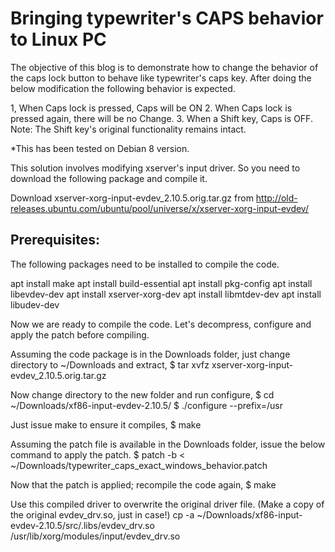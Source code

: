 # Bringing typewriter's CAPS behavior to Linux PC

The objective of this blog is to demonstrate how to change the behavior of the caps lock button to behave like typewriter's caps key. After doing the below modification the following behavior is expected.

1, When Caps lock is pressed, Caps will be ON
2. When Caps lock is pressed again, there will be no Change.
3. When a Shift key, Caps is OFF.
Note: The Shift key's original functionality remains intact.

*This has been tested on Debian 8 version.

This solution involves modifying xserver's input driver. So you need to download the following package and compile it.

Download xserver-xorg-input-evdev_2.10.5.orig.tar.gz from http://old-releases.ubuntu.com/ubuntu/pool/universe/x/xserver-xorg-input-evdev/

## Prerequisites:

The following packages need to be installed to compile the code.

apt install make
apt install build-essential
apt install pkg-config
apt install libevdev-dev
apt install xserver-xorg-dev
apt install libmtdev-dev
apt install libudev-dev

Now we are ready to compile the code. 
Let's decompress, configure and apply the patch before compiling.

Assuming the code package is in the Downloads folder, just change directory to ~/Downloads and extract,
$ tar xvfz xserver-xorg-input-evdev_2.10.5.orig.tar.gz

Now change directory to the new folder and run configure,
$ cd ~/Downloads/xf86-input-evdev-2.10.5/
$ ./configure --prefix=/usr

Just issue make to ensure it compiles,
$ make

Assuming the patch file is available in the Downloads folder, issue the below command to apply the patch. 
$ patch -b < ~/Downloads/typewriter_caps_exact_windows_behavior.patch

Now that the patch is applied; recompile the code again,
$ make

Use this compiled driver to overwrite the original driver file. (Make a copy of the original evdev_drv.so, just in case!)
cp -a ~/Downloads/xf86-input-evdev-2.10.5/src/.libs/evdev_drv.so /usr/lib/xorg/modules/input/evdev_drv.so



